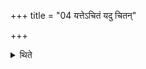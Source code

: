 +++
title = "04 यत्तेऽचितं यदु चितन्"

+++

<details><summary>थिते</summary>

यत्तेऽचितं यदु चितं ते अग्ने यदूनं यद्वात्रातिरिक्तम् । विश्वे देवा अङ्गिरसश्चिनवन्नादित्यास्ते चितिमापूरयन्तु । यास्ते अग्ने समिधः । चित्तिमचित्तिम् । वयमग्ने धनवन्तः स्यामालं यज्ञायोत दक्षिणायै । ग्रावा वदेदभि सोमस्यांशुनेन्द्रं शिक्षेमेन्दुना सुतेन । रायस्पोषं नो धेहि जातवेद ऊर्जो भागं मधुमत्सूनृतावत् । दधाम यज्ञं सुनवाम सोमं यज्ञेन त्वामुपशिक्षेम शक्र । ईशानं त्वा शुश्रुमो वयं धनानां धनपते गोमदग्ने । अश्वावद्भूरि पुष्टं हिरण्यवदन्नमध्येहि मह्यम् । दुहां ते द्यौः पृथिवी पयोऽजगरस्त्वा सोदकी विसर्पतु । प्रजापतिनात्मानमाप्रीणे रिक्तो म आत्मा । यो रुद्रो अग्नौ यो अप्सु य ओषधीषु यो रुद्रो विश्वा भुवनाविवेश । तस्मै रुद्राय नमो अस्तु देवा इत्येताभिः स्वयञ्चित्याभिमृशति ४
</details>
